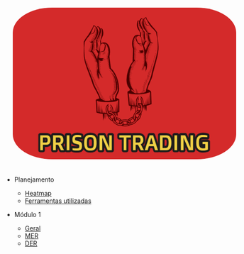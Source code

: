 <a href="/" style="text-decoration: none;">
    <img alt="Brasao" src="assets/img.png" style="border-radius: 20%; padding: 20px">
</a>


* Planejamento
    - [Heatmap](Planejamento/Heatmap.md)
    - [Ferramentas utilizadas](Planejamento/Ferramentas.md)

* Módulo 1
    - [Geral](Modulo-1/Modulo1.md)
    - [MER](Modulo-1/MER.md)
    - [DER](Modulo-1/DER.md)


